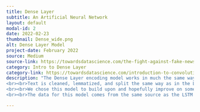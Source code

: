 ```yaml
---
title: Dense Layer
subtitle: An Artificial Neural Network
layout: default
modal-id: 2
date: 2022-02-23
thumbnail: Dense_wide.png
alt: Dense Layer Model
project-date: February 2022
source: Medium
source-link: https://towardsdatascience.com/the-fight-against-fake-news-with-deep-learning-6c41dd9eaae4
category: Intro to Dense Layer
category-link: https://towardsdatascience.com/introduction-to-convolutional-neural-network-cnn-de73f69c5b83
description: "The Dense Layer encoding model works in much the same way as the aforementioned LSTM model, but tries to improve on it. The term dense layer comes from the fact that the neurons that are processing inputs and sending outputs are listening to all neurons from the previous layer, i.e. the neurons are packed together more “densely”.
<br><br>Text is cleaned, lemmatized, and split the same way as in the LSTM model. However, embeddings are provided instead using Gensim Doc2Vec Word Vectors. Our dense layers are also programmed with 20 and 5 neurons, respectively, and a ReLU activation function to aggregate outputs into one final rating score - and they utilize one layer of the previously-stated LSTM model earlier.
<br><br>We chose this model to build upon and hopefully improve on some of the limitations of the LSTM models. Because the LSTM model is looking at each word independently, it can sometimes conflate multiple meanings behind the same word and treat sentences like a “string of words” vs. a semantic aggregation with context. Adding additional layers to encodings means that there are more opportunities for contextual meaning to translate into the final score output. We used this model as a second version of a truthfulness test.
<br><br>The data for this model comes from the same source as the LSTM model, the University of Victoria’s ISOT Fake News Dataset."

---
```

